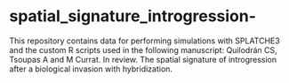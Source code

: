 # spatial_signature_introgression-
This repository contains data for performing simulations with SPLATCHE3 and the custom R scripts used in the following manuscript:  Quilodrán CS, Tsoupas A and M Currat. In review. The spatial signature of introgression after a biological invasion with hybridization. 
